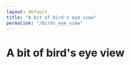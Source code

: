 ```yaml
---
layout: default
title: "A bit of bird's eye view"
permalink: "/birds_eye_view"
---
```


# A bit of bird's eye view
